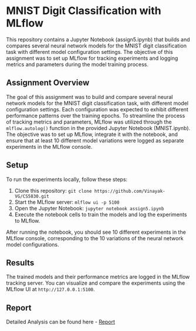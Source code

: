 # MNIST Digit Classification with MLflow

This repository contains a Jupyter Notebook (assign5.ipynb) that builds and compares several neural network models for the MNIST digit classification task with different model configuration settings. The objective of this assignment was to set up MLflow for tracking experiments and logging metrics and parameters during the model training process.

## Assignment Overview

The goal of this assignment was to build and compare several neural network models for the MNIST digit classification task, with different model configuration settings. Each configuration was expected to exhibit different performance patterns over the training epochs. To streamline the process of tracking metrics and parameters, MLflow was utilized through the `mlflow.autolog()` function in the provided Jupyter Notebook (MNIST.ipynb). The objective was to set up MLflow, integrate it with the notebook, and ensure that at least 10 different model variations were logged as separate experiments in the MLflow console.

## Setup

To run the experiments locally, follow these steps:

1. Clone this repository: `git clone https://github.com/Vinayak-VG/CS5830.git`
2. Start the MLflow server: `mlflow ui -p 5100`
3. Open the Jupyter Notebook: `jupyter notebook assign5.ipynb`
4. Execute the notebook cells to train the models and log the experiments to MLflow.

After running the notebook, you should see 10 different experiments in the MLflow console, corresponding to the 10 variations of the neural network model configurations.

## Results

The trained models and their performance metrics are logged in the MLflow tracking server. You can visualize and compare the experiments using the MLflow UI at `http://127.0.0.1:5100`.

## Report

Detailed Analysis can be found here - [Report](https://docs.google.com/document/d/1GeOPKOJHF2bMpLz8x6T-5m1cofHN4SR3Fili5bD9Ank/edit?usp=sharing)
